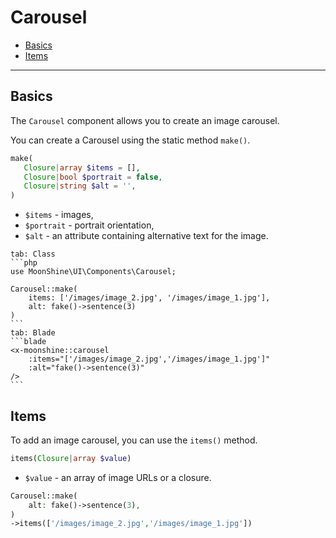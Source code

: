 # Carousel

- [Basics](#basics)
- [Items](#items)

---

<a name="basics"></a>
## Basics

The `Carousel` component allows you to create an image carousel.

You can create a Carousel using the static method `make()`.

```php
make(
   Closure|array $items = [],
   Closure|bool $portrait = false,
   Closure|string $alt = '',
)
```

- `$items` - images,
- `$portrait` - portrait orientation,
- `$alt` - an attribute containing alternative text for the image.

~~~tabs
tab: Class
```php
use MoonShine\UI\Components\Carousel;

Carousel::make(
    items: ['/images/image_2.jpg', '/images/image_1.jpg'],
    alt: fake()->sentence(3)
)
```
tab: Blade
```blade
<x-moonshine::carousel
    :items="['/images/image_2.jpg','/images/image_1.jpg']"
    :alt="fake()->sentence(3)"
/>
```
~~~

<a name="items"></a>
## Items

To add an image carousel, you can use the `items()` method.

```php
items(Closure|array $value)
```

- `$value` - an array of image URLs or a closure.

```php
Carousel::make(
    alt: fake()->sentence(3),
)
->items(['/images/image_2.jpg','/images/image_1.jpg'])
````
